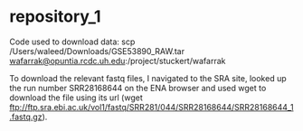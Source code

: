 # repository_1

Code used to download data: scp /Users/waleed/Downloads/GSE53890_RAW.tar wafarrak@opuntia.rcdc.uh.edu:/project/stuckert/wafarrak

To download the relevant fastq files, I navigated to the SRA site, looked up the run number SRR28168644 on the ENA browser and used wget to download the file using its url (wget ftp://ftp.sra.ebi.ac.uk/vol1/fastq/SRR281/044/SRR28168644/SRR28168644_1.fastq.gz).
